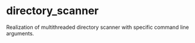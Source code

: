 directory_scanner
=================

Realization of multithreaded directory scanner with specific command line arguments.
